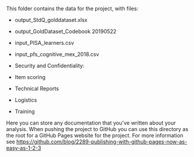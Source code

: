 This folder contains the data for the project, with files:
  * output_StdQ_golddataset.xlsx
  * output_GoldDataset_Codebook 20190522
  * input_PISA_learners.csv
  * input_pfs_cognitive_mex_2018.csv

  * Security and Confidentiality:
  * Item scoring
  * Technical Reports
  * Logistics
  * Training

Here you can store any documentation that you've written about your analysis.
When pushing the project to GitHub you can use this directory as the root for a
GitHub Pages website for the project. For more information see
https://github.com/blog/2289-publishing-with-github-pages-now-as-easy-as-1-2-3
